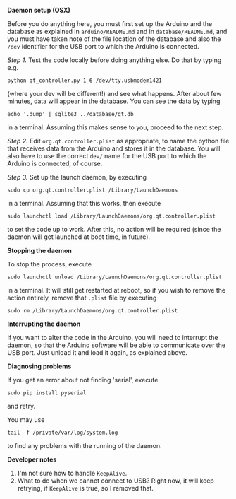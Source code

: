 **Daemon setup (OSX)**

Before you do anything here, you must first set up the Arduino and the database
as explained in `arduino/README.md` and in `database/README.md`, and you must
have taken note of the file location of the database and also the `/dev`
identifier for the USB port to which the Arduino is connected.

*Step 1.* Test the code locally before doing anything else. Do that by typing
e.g.

    python qt_controller.py 1 6 /dev/tty.usbmodem1421

(where your dev will be different!) and see what happens. After about few
minutes, data will appear in the database. You can see the data by typing

    echo '.dump' | sqlite3 ../database/qt.db 

in a terminal. Assuming this makes sense to you, proceed to the next step.

*Step 2.* Edit `org.qt.controller.plist` as appropriate, to name the python
file that receives data from the Arduino and stores it in the database.  You
will also have to use the correct `dev/` name for the USB port to which the
Arduino is connected, of course.

*Step 3.* Set up the launch daemon, by executing

    sudo cp org.qt.controller.plist /Library/LaunchDaemons

in a terminal. Assuming that this works, then execute

    sudo launchctl load /Library/LaunchDaemons/org.qt.controller.plist 

to set the code up to work. After this, no action will be required (since the
daemon will get launched at boot time, in future).

**Stopping the daemon**

To stop the process, execute

    sudo launchctl unload /Library/LaunchDaemons/org.qt.controller.plist 

in a terminal. It will still get restarted at reboot, so if you wish to remove
the action entirely, remove that `.plist` file by executing

    sudo rm /Library/LaunchDaemons/org.qt.controller.plist 

**Interrupting the daemon**

If you want to alter the code in the Arduino, you will need to interrupt the
daemon, so that the Arduino software will be able to communicate over the USB
port. Just unload it and load it again, as explained above.


**Diagnosing problems**

If you get an error about not finding 'serial', execute

    sudo pip install pyserial

and retry.

You may use

    tail -f /private/var/log/system.log

to find any problems with the running of the daemon.

**Developer notes**

1. I'm not sure how to handle `KeepAlive`.
2. What to do when we cannot connect to USB? Right now, it will keep retrying, if `KeepAlive` is true, 
so I removed that.
